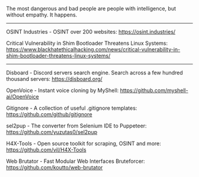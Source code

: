The most dangerous and bad people are people with intelligence, but without empathy. It happens.

----

OSINT Industries - OSINT over 200 websites: https://osint.industries/

Critical Vulnerability in Shim Bootloader Threatens Linux Systems: https://www.blackhatethicalhacking.com/news/critical-vulnerability-in-shim-bootloader-threatens-linux-systems/

----

Disboard - Discord servers search engine. Search across a few hundred thousand servers: https://disboard.org/

OpenVoice - Instant voice cloning by MyShell: https://github.com/myshell-ai/OpenVoice

Gitignore - A collection of useful .gitignore templates: https://github.com/github/gitignore

sel2pup - The converter from Selenium IDE to Puppeteer: https://github.com/yuzutas0/sel2pup

H4X-Tools - Open source toolkit for scraping, OSINT and more: https://github.com/vil/H4X-Tools

Web Brutator - Fast Modular Web Interfaces Bruteforcer: https://github.com/koutto/web-brutator

